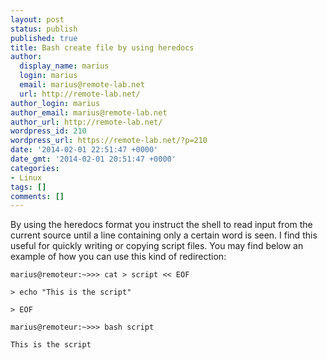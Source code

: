 ```yaml
---
layout: post
status: publish
published: true
title: Bash create file by using heredocs
author:
  display_name: marius
  login: marius
  email: marius@remote-lab.net
  url: http://remote-lab.net/
author_login: marius
author_email: marius@remote-lab.net
author_url: http://remote-lab.net/
wordpress_id: 210
wordpress_url: https://remote-lab.net/?p=210
date: '2014-02-01 22:51:47 +0000'
date_gmt: '2014-02-01 20:51:47 +0000'
categories:
- Linux
tags: []
comments: []
---
```

<p>By using the heredocs format you instruct the shell to read input from the current source until a line containing only a certain word is seen. I find this useful for quickly writing or copying script files. You may find below an example of how you can use this kind of redirection:</p>
<p><code lang="c[notools]">marius@remoteur:~>>> cat > script << EOF<br />
> echo "This is the script"<br />
> EOF<br />
marius@remoteur:~>>> bash script<br />
This is the script</code></p>
